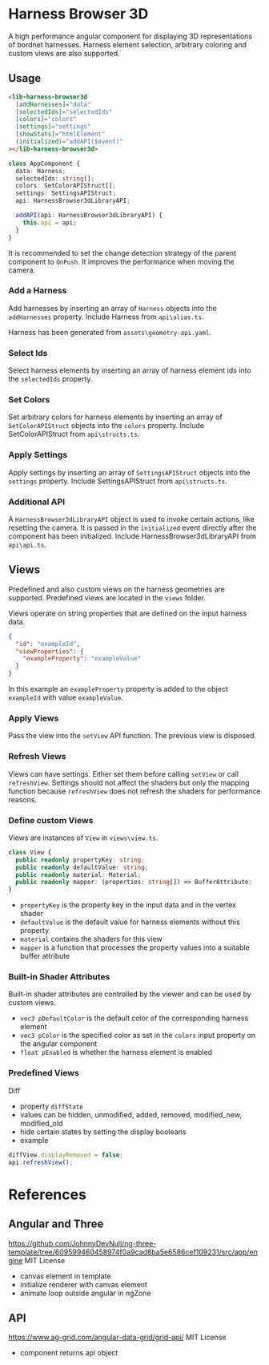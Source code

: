 # Harness Browser 3D

A high performance angular component for displaying 3D representations of bordnet harnesses. Harness element selection, arbitrary coloring and custom views are also supported.

## Usage

```html
<lib-harness-browser3d
  [addHarnesses]="data"
  [selectedIds]="selectedIds"
  [colors]="colors"
  [settings]="settings"
  [showStats]="htmlElement"
  (initialized)="addAPI($event)"
></lib-harness-browser3d>
```

```ts
class AppComponent {
  data: Harness;
  selectedIds: string[];
  colors: SetColorAPIStruct[];
  settings: SettingsAPIStruct;
  api: HarnessBrowser3dLibraryAPI;

  addAPI(api: HarnessBrowser3dLibraryAPI) {
    this.api = api;
  }
}
```

It is recommended to set the change detection strategy of the parent component to `OnPush`. It improves the performance when moving the camera.

### Add a Harness

Add harnesses by inserting an array of `Harness` objects into the `addHarnesses` property. Include Harness from `api\alias.ts`.

Harness has been generated from `assets\geometry-api.yaml`.

### Select Ids

Select harness elements by inserting an array of harness element ids into the `selectedIds` property.

### Set Colors

Set arbitrary colors for harness elements by inserting an array of `SetColorAPIStruct` objects into the `colors` property. Include SetColorAPIStruct from `api\structs.ts`.

### Apply Settings

Apply settings by inserting an array of `SettingsAPIStruct` objects into the `settings` property. Include SettingsAPIStruct from `api\structs.ts`.

### Additional API

A `HarnessBrowser3dLibraryAPI` object is used to invoke certain actions, like resetting the camera. It is passed in the `initialized` event directly after the component has been initialized. Include HarnessBrowser3dLibraryAPI from `api\api.ts`.

## Views

Predefined and also custom views on the harness geometries are supported. Predefined views are located in the `views` folder.

Views operate on string properties that are defined on the input harness data.

```json
{
  "id": "exampleId",
  "viewProperties": {
    "exampleProperty": "exampleValue"
  }
}
```

In this example an `exampleProperty` property is added to the object `exampleId` with value `exampleValue`.

### Apply Views

Pass the view into the `setView` API function. The previous view is disposed.

### Refresh Views

Views can have settings. Either set them before calling `setView` or call `refreshView`. Settings should not affect the shaders but only the mapping function because `refreshView` does not refresh the shaders for performance reasons.

### Define custom Views

Views are instances of `View` in `views\view.ts`.

```ts
class View {
  public readonly propertyKey: string;
  public readonly defaultValue: string;
  public readonly material: Material;
  public readonly mapper: (properties: string[]) => BufferAttribute;
}
```

- `propertyKey` is the property key in the input data and in the vertex shader
- `defaultValue` is the default value for harness elements without this property
- `material` contains the shaders for this view
- `mapper` is a function that processes the property values into a suitable buffer attribute

### Built-in Shader Attributes

Built-in shader attributes are controlled by the viewer and can be used by custom views.

- `vec3 pDefaultColor` is the default color of the corresponding harness element
- `vec3 pColor` is the specified color as set in the `colors` input property on the angular component
- `float pEnabled` is whether the harness element is enabled

### Predefined Views

Diff

- property `diffState`
- values can be hidden, unmodified, added, removed, modified_new, modified_old
- hide certain states by setting the display booleans
- example

```ts
diffView.displayRemoved = false;
api.refreshView();
```

# References

## Angular and Three

https://github.com/JohnnyDevNull/ng-three-template/tree/609599460458974f0a9cad8ba5e6586cef109231/src/app/engine
MIT License

- canvas element in template
- initialize renderer with canvas element
- animate loop outside angular in ngZone

## API

https://www.ag-grid.com/angular-data-grid/grid-api/
MIT License

- component returns api object
